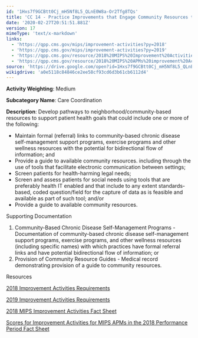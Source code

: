```yaml
---
id: '1Hxs7f9GCBtt0Cj_mH5Nf8L5_QLnE0W8a-Or2Tfg8TQs'
title: 'CC 14 - Practice Improvements that Engage Community Resources to Support Patient Health Goals'
date: '2020-02-27T20:51:51.881Z'
version: 17
mimeType: 'text/x-markdown'
links:
  - 'https://qpp.cms.gov/mips/improvement-activities?py=2018'
  - 'https://qpp.cms.gov/mips/improvement-activities?py=2019'
  - 'https://qpp.cms.gov/resource/2018%20MIPS%20Improvement%20Activities%20Fact%20Sheet'
  - 'https://qpp.cms.gov/resource/2018%20MIPS%20APMs%20improvement%20Activities%20scores%20fact%20sheet'
source: 'https://drive.google.com/open?id=1Hxs7f9GCBtt0Cj_mH5Nf8L5_QLnE0W8a-Or2Tfg8TQs'
wikigdrive: 'a0e5118c84846ce2ee58cf93cd6d3b61cb6112d4'
---
```

**Activity Weighting**: Medium

**Subcategory Name**: Care Coordination

**Description**: Develop pathways to neighborhood/community-based resources to support patient health goals that could include one or more of the following:

* Maintain formal (referral) links to community-based chronic disease self-management support programs, exercise programs and other wellness resources with the potential for bidirectional flow of information; and
* Provide a guide to available community resources. including through the use of tools that facilitate electronic communication between settings;
* Screen patients for health-harming legal needs;
* Screen and assess patients for social needs using tools that are preferably health IT enabled and that include to any extent standards-based, coded question/field for the capture of data as is feasible and available as part of such tool; and/or
* Provide a guide to available community resources.

Supporting Documentation

1. Community-Based Chronic Disease Self-Management Programs - Documentation of community-based chronic disease self-management support programs, exercise programs, and other wellness resources (including specific names) with which practices have formal referral links and have potential bidirectional flow of information; or
2. Provision of Community Resource Guides - Medical record demonstrating provision of a guide to community resources.

Resources

[2018 Improvement Activities Requirements](https://qpp.cms.gov/mips/improvement-activities?py=2018)

[2019 Improvement Activities Requirements](https://qpp.cms.gov/mips/improvement-activities?py=2019)

[2018 MIPS Improvement Activities Fact Sheet](https://qpp.cms.gov/resource/2018%20MIPS%20Improvement%20Activities%20Fact%20Sheet)

[Scores for Improvement Activities for MIPS APMs in the 2018 Performance Period Fact Sheet](https://qpp.cms.gov/resource/2018%20MIPS%20APMs%20improvement%20Activities%20scores%20fact%20sheet)
